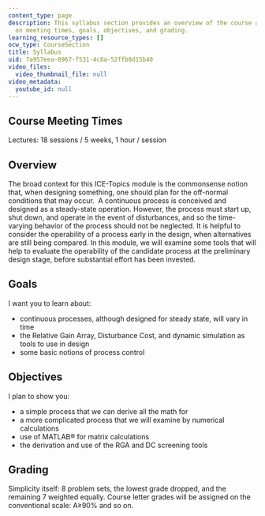 ```yaml
---
content_type: page
description: This syllabus section provides an overview of the course and information
  on meeting times, goals, objectives, and grading.
learning_resource_types: []
ocw_type: CourseSection
title: Syllabus
uid: 7a957eea-0967-f531-4c8a-52ffb8d15b40
video_files:
  video_thumbnail_file: null
video_metadata:
  youtube_id: null
---
```


Course Meeting Times
--------------------

Lectures: 18 sessions / 5 weeks, 1 hour / session

Overview
--------

The broad context for this ICE-Topics module is the commonsense notion that, when designing something, one should plan for the off-normal conditions that may occur.  A continuous process is conceived and designed as a steady-state operation. However, the process must start up, shut down, and operate in the event of disturbances, and so the time-varying behavior of the process should not be neglected. It is helpful to consider the operability of a process early in the design, when alternatives are still being compared. In this module, we will examine some tools that will help to evaluate the operability of the candidate process at the preliminary design stage, before substantial effort has been invested.

Goals
-----

I want you to learn about:

*   continuous processes, although designed for steady state, will vary in time
*   the Relative Gain Array, Disturbance Cost, and dynamic simulation as tools to use in design
*   some basic notions of process control

Objectives
----------

I plan to show you:

*   a simple process that we can derive all the math for
*   a more complicated process that we will examine by numerical calculations
*   use of MATLAB® for matrix calculations
*   the derivation and use of the RGA and DC screening tools

Grading
-------

Simplicity itself: 8 problem sets, the lowest grade dropped, and the remaining 7 weighted equally. Course letter grades will be assigned on the conventional scale: A≥90% and so on.